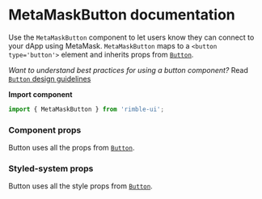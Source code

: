 # MetaMaskButton documentation

Use the `MetaMaskButton` component to let users know they can connect to your dApp using MetaMask. `MetaMaskButton` maps to a `<button type='button'>` element and inherits props from [`Button`](https://consensys.github.io/rimble-ui/?path=/story/button--documentation).

_Want to understand best practices for using a button component?_ Read [`Button` design guidelines](https://consensys.github.io/rimble-ui/?path=/story/button--design--guidelines)

**Import component**

```jsx
import { MetaMaskButton } from 'rimble-ui';
```

<!-- STORY -->

### Component props

Button uses all the props from [`Button`](https://consensys.github.io/rimble-ui/?path=/story/button--documentation).

### Styled-system props

Button uses all the style props from [`Button`](https://consensys.github.io/rimble-ui/?path=/story/button--documentation).
